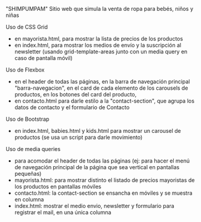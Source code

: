 "SHIMPUMPAM" 
Sitio web que simula la venta de ropa para bebés, niños y niñas

Uso de CSS Grid
- en mayorista.html, para mostrar la lista de precios de los productos
- en index.html, para mostrar los medios de envío y la suscripción al newsletter (usando grid-template-areas junto con un media query en caso de pantalla móvil)

Uso de Flexbox 
- en el header de todas las páginas, en la barra de navegación principal "barra-navegacion", en el card de cada elemento de los carousels de productos, en los botones del card del producto, 
- en contacto.html para darle estilo a la "contact-section", que agrupa los datos de contacto y el formulario de Contacto 

Uso de Bootstrap 
- en index.html, babies.html y kids.html para mostrar un carousel de productos (se usa un script para darle movimiento)

Uso de media queries 
- para acomodar el header de todas las páginas (ej: para hacer el menú de navegación principal de la página que sea vertical en pantallas pequeñas)
- mayorista.html: para mostrar distinto el listado de precios mayoristas de los productos en pantallas móviles
- contacto.html: la contact-section se ensancha en móviles y se muestra en columna
- index.html: mostrar el medio envio, newsletter y formulario para registrar el mail, en una única columna 